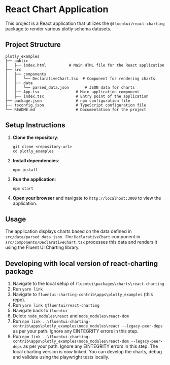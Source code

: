 # React Chart Application

This project is a React application that utilizes the `@fluentui/react-charting` package to render various plotly schema datasets.

## Project Structure

```
plotly_examples
├── public
│   ├── index.html          # Main HTML file for the React application
├── src
│   ├── components
│   │   └── DeclarativeChart.tsx  # Component for rendering charts
│   ├── data
│   │   └── parsed_data.json       # JSON data for charts
│   ├── App.tsx                # Main application component
│   ├── index.tsx              # Entry point of the application
├── package.json               # npm configuration file
├── tsconfig.json              # TypeScript configuration file
└── README.md                  # Documentation for the project
```

## Setup Instructions

1. **Clone the repository**:
   ```
   git clone <repository-url>
   cd plotly_examples
   ```

2. **Install dependencies**:
   ```
   npm install
   ```

3. **Run the application**:
   ```
   npm start
   ```

4. **Open your browser** and navigate to `http://localhost:3000` to view the application.

## Usage

The application displays charts based on the data defined in `src/data/parsed_data.json`. The `DeclarativeChart` component in `src/components/DeclarativeChart.tsx` processes this data and renders it using the Fluent UI Charting library.

## Developing with local version of react-charting package
1. Navigate to the local setup of `fluentui\packages\charts\react-charting`
2. Run `yarn link`
3. Navigate to `fluentui-charting-contrib\apps\plotly_examples` (this repo).
4. Run `yarn link @fluentui/react-charting`
5. Navigate back to `fluentui`
6. Delete `node_modules\react` and `node_modules\react-dom`
7. Run `npm link ..\fluentui-charting-contrib\apps\plotly_examples\node_modules\react --legacy-peer-deps` as per your path.
 Ignore any EINTEGRITY errors in this step. 
8. Run `npm link ..\fluentui-charting-contrib\apps\plotly_examples\node_modules\react-dom --legacy-peer-deps` as per your path.
Ignore any EINTEGRITY errors in this step. 
The local charting version is now linked.
You can develop the charts, debug and validate using the playwright tests locally.

